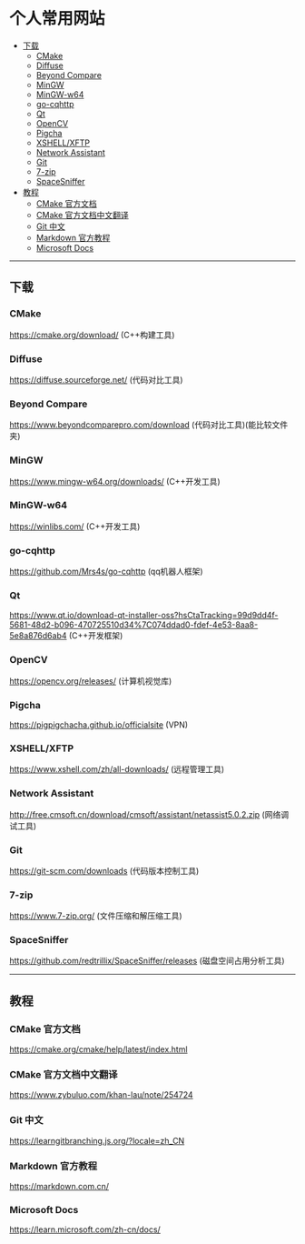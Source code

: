 # 个人常用网站

* [下载](#下载)
    * [CMake](#cmake)
    * [Diffuse](#diffuse)
    * [Beyond Compare](#beyond-compare)
    * [MinGW](#mingw)
    * [MinGW-w64](#mingw-w64)
    * [go-cqhttp](#go-cqhttp)
    * [Qt](#qt)
    * [OpenCV](#opencv)
    * [Pigcha](#pigcha)
    * [XSHELL/XFTP](#xshellxftp)
    * [Network Assistant](#network-assistant)
    * [Git](#git)
    * [7-zip](#7-zip)
    * [SpaceSniffer](#spacesniffer)
* [教程](#教程)
    * [CMake 官方文档](#cmake-官方文档)
    * [CMake 官方文档中文翻译](#cmake-官方文档中文翻译)
    * [Git 中文](#git-中文)
    * [Markdown 官方教程](#markdown-官方教程)
    * [Microsoft Docs](#microsoft-docs)

---

## 下载

### CMake
https://cmake.org/download/ (C++构建工具)

### Diffuse
https://diffuse.sourceforge.net/ (代码对比工具)

### Beyond Compare
https://www.beyondcomparepro.com/download (代码对比工具)(能比较文件夹)

### MinGW
https://www.mingw-w64.org/downloads/ (C++开发工具)

### MinGW-w64
https://winlibs.com/ (C++开发工具)

### go-cqhttp
https://github.com/Mrs4s/go-cqhttp (qq机器人框架)

### Qt
https://www.qt.io/download-qt-installer-oss?hsCtaTracking=99d9dd4f-5681-48d2-b096-470725510d34%7C074ddad0-fdef-4e53-8aa8-5e8a876d6ab4 (C++开发框架)

### OpenCV
https://opencv.org/releases/ (计算机视觉库)

### Pigcha
https://pigpigchacha.github.io/officialsite (VPN)

### XSHELL/XFTP
https://www.xshell.com/zh/all-downloads/ (远程管理工具)

### Network Assistant
http://free.cmsoft.cn/download/cmsoft/assistant/netassist5.0.2.zip (网络调试工具)

### Git
https://git-scm.com/downloads (代码版本控制工具)

### 7-zip
https://www.7-zip.org/ (文件压缩和解压缩工具)

### SpaceSniffer
https://github.com/redtrillix/SpaceSniffer/releases (磁盘空间占用分析工具)

---

## 教程

### CMake 官方文档
https://cmake.org/cmake/help/latest/index.html

### CMake 官方文档中文翻译
https://www.zybuluo.com/khan-lau/note/254724

### Git 中文
https://learngitbranching.js.org/?locale=zh_CN

### Markdown 官方教程
https://markdown.com.cn/

### Microsoft Docs
https://learn.microsoft.com/zh-cn/docs/